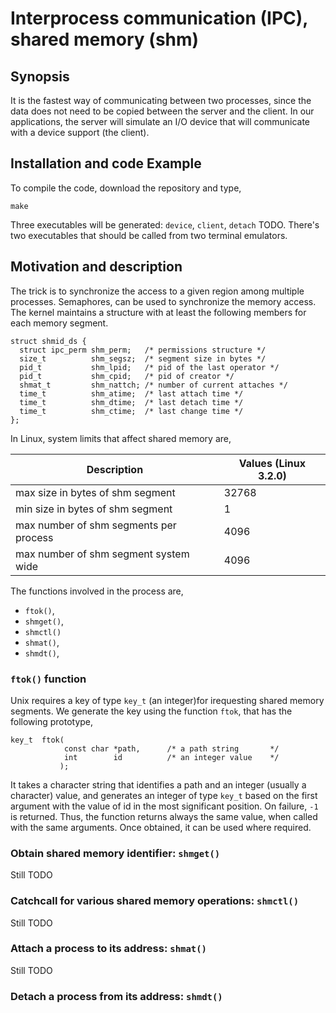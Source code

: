 # Interprocess communication (IPC), shared memory (shm)

## Synopsis

It is the fastest way of communicating between two processes, since the data 
does not need to be copied between the server and the client. In our
applications, the server will simulate an I/O device that will communicate 
with a device support (the client). 



## Installation and code Example

To compile the code, download the repository and type, 

```
make
```

Three executables will be generated: `device`, `client`, `detach`
TODO. There's two executables that should be called from two 
terminal emulators. 


## Motivation and description

The trick is to synchronize the access to a given region among multiple 
processes. Semaphores, can be used to synchronize the memory access. The kernel 
maintains a structure with at least the following members for each memory 
segment. 

```
struct shmid_ds {
  struct ipc_perm shm_perm;   /* permissions structure */
  size_t          shm_segsz;  /* segment size in bytes */
  pid_t           shm_lpid;   /* pid of the last operator */
  pid_t           shm_cpid;   /* pid of creator */
  shmat_t         shm_nattch; /* number of current attaches */
  time_t          shm_atime;  /* last attach time */
  time_t          shm_dtime;  /* last detach time */
  time_t          shm_ctime;  /* last change time */
}; 
```

In Linux, system limits that affect shared memory are, 

Description | Values (Linux 3.2.0) 
----------------------------------------|---------------------
max size in bytes of shm segment        | 32768
min size in bytes of shm segment        | 1
max number of shm segments per process  | 4096
max number of shm segment system wide   | 4096 

The functions involved in the process are, 
- `ftok()`,
- `shmget()`,
- `shmctl()`
- `shmat()`,
- `shmdt()`,


### `ftok()` function 

Unix requires a key of type `key_t` (an integer)for irequesting shared 
memory segments. We generate the key using the function `ftok`, that has 
the following prototype, 

```
key_t  ftok(
            const char *path,      /* a path string       */
            int        id          /* an integer value    */
           );   
```

It takes a character string that identifies a path and an integer 
(usually a character) value, and generates an integer of type `key_t` based 
on the first argument with the value of id in the most significant position. 
On failure, `-1` is returned. 
Thus, the function returns always the same value, when called with the same 
arguments. Once obtained, it can be used where required.  

### Obtain shared memory identifier: `shmget()`

Still TODO

### Catchcall for various shared memory operations: `shmctl()`

Still TODO
### Attach a process to its address:  `shmat()`

Still TODO
### Detach a process from its address: `shmdt()` 
